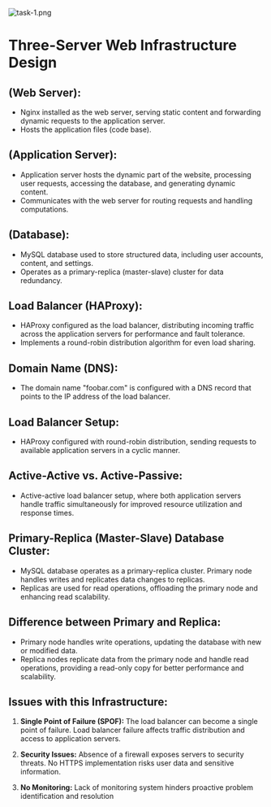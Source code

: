 ![task-1.png](https://i.postimg.cc/brLqq01m/web-infrastructure-task-2.png)
# Three-Server Web Infrastructure Design

## (Web Server):
- Nginx installed as the web server, serving static content and forwarding dynamic requests to the application server.
- Hosts the application files (code base).

## (Application Server):
- Application server hosts the dynamic part of the website, processing user requests, accessing the database, and generating dynamic content.
- Communicates with the web server for routing requests and handling computations.

## (Database):
- MySQL database used to store structured data, including user accounts, content, and settings.
- Operates as a primary-replica (master-slave) cluster for data redundancy.

## Load Balancer (HAProxy):
- HAProxy configured as the load balancer, distributing incoming traffic across the application servers for performance and fault tolerance.
- Implements a round-robin distribution algorithm for even load sharing.

## Domain Name (DNS):
- The domain name "foobar.com" is configured with a DNS record that points to the IP address of the load balancer.

## Load Balancer Setup:
- HAProxy configured with round-robin distribution, sending requests to available application servers in a cyclic manner.

## Active-Active vs. Active-Passive:
- Active-active load balancer setup, where both application servers handle traffic simultaneously for improved resource utilization and response times.

## Primary-Replica (Master-Slave) Database Cluster:
- MySQL database operates as a primary-replica cluster. Primary node handles writes and replicates data changes to replicas.
- Replicas are used for read operations, offloading the primary node and enhancing read scalability.

## Difference between Primary and Replica:
- Primary node handles write operations, updating the database with new or modified data.
- Replica nodes replicate data from the primary node and handle read operations, providing a read-only copy for better performance and scalability.

## Issues with this Infrastructure:
1. **Single Point of Failure (SPOF):** The load balancer can become a single point of failure. Load balancer failure affects traffic distribution and access to application servers.

2. **Security Issues:** Absence of a firewall exposes servers to security threats. No HTTPS implementation risks user data and sensitive information.

3. **No Monitoring:** Lack of monitoring system hinders proactive problem identification and resolution
